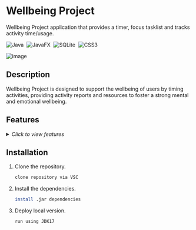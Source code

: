   # Wellbeing Project

  Wellbeing Project application that provides a timer, focus tasklist and tracks activity time/usage.

![Java](https://img.shields.io/badge/java-%23ED8B00.svg?style=for-the-badge&logo=openjdk&logoColor=white)&nbsp;
![JavaFX](https://img.shields.io/badge/javafx-%23FF0000.svg?style=for-the-badge&logo=javafx&logoColor=white)&nbsp;
![SQLite](https://img.shields.io/badge/sqlite-%2307405e.svg?style=for-the-badge&logo=sqlite&logoColor=white)&nbsp;
![CSS3](https://img.shields.io/badge/css3-%231572B6.svg?style=for-the-badge&logo=css3&logoColor=white)
  
![image](https://github.com/ottohellwig/cab302-wellbeing-project/assets/105997582/13c5cf27-e57d-447b-92ce-e36ed4246220)

</div>

## Description

Wellbeing Project is designed to support the wellbeing of users by timing activities, providing activity reports and resources to foster a strong mental and emotional wellbeing. 

## Features

<details>
  <summary>
    <i>Click to view features</i>
  </summary>
  <p>

  - Track wellbeing
    - Set time limits
    - Provide activity reports
  - Provides wellbeing resources
  - Sign up/Login/Sign out 

  </p>
</details>

## Installation

1. Clone the repository.
   
   ```sh
   clone repository via VSC
   ```

2. Install the dependencies.

   ```sh
   install .jar dependencies
   ```

3. Deploy local version.

   ```sh
   run using JDK17
   ```
